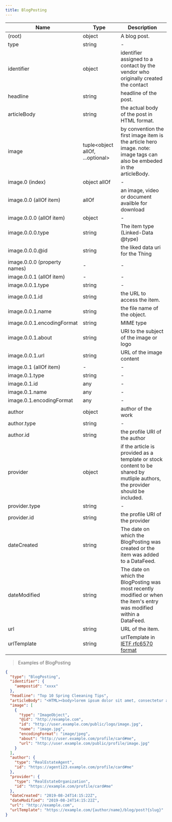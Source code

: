 ```yaml
---
title: BlogPosting
---
```

| Name | Type | Description |
|---|---|---|
| (root) | object | A blog post. |
| type | string | - |
| identifier | object | identifier assigned to a contact by the vendor who originally created the contact |
| headline | string | headline of the post. |
| articleBody | string | the actual body of the post in HTML format. |
| image | tuple<object allOf, ...optional<any>> | by convention the first image item is the article hero image.  note: image tags can also be embeded in the articleBody. |
| image.0 (index) | object allOf | - |
| image.0.0 (allOf item) | allOf | an image, video or document availble for download |
| image.0.0.0 (allOf item) | object | - |
| image.0.0.0.type | string | The item type (Linked-Data @type) |
| image.0.0.0.@id | string | the liked data uri for the Thing |
| image.0.0.0 (property names) | - | - |
| image.0.0.1 (allOf item) | - | - |
| image.0.0.1.type | string | - |
| image.0.0.1.id | string | the URL to access the item. |
| image.0.0.1.name | string | the file name of the object. |
| image.0.0.1.encodingFormat | string | MIME type |
| image.0.0.1.about | string | URI to the subject of the image or logo |
| image.0.0.1.url | string | URL of the image content |
| image.0.1 (allOf item) | - | - |
| image.0.1.type | string | - |
| image.0.1.id | any | - |
| image.0.1.name | any | - |
| image.0.1.encodingFormat | any | - |
| author | object | author of the work |
| author.type | string | - |
| author.id | string | the profile URI of the author |
| provider | object | if the article is provided as a template or stock content to be shared by mutliple authors, the provider should be included. |
| provider.type | string | - |
| provider.id | string | the profile URI of the provider |
| dateCreated | string | The date on which the BlogPosting was created or the item was added to a DataFeed. |
| dateModified | string | The date on which the BlogPosting was most recently modified or when the item's entry was modified within a DataFeed. |
| url | string | URL of the item. |
| urlTemplate | string | urlTemplate in [IETF rfc6570 format](https://datatracker.ietf.org/doc/html/rfc6570) |

> Examples of BlogPosting

```json
{
  "type": "BlogPosting",
  "identifier": {
    "aempostid": "xxxx"
  },
  "headline": "Top 10 Spring Cleeaning Tips",
  "articleBody": "<HTML><body>lorem ipsum dolor sit amet, consectetur adipiscing</body></HTML>",
  "image": [
    {
      "type": "ImageObject",
      "@id": "http://example.com",
      "id": "http://user.example.com/public/logo/image.jpg",
      "name": "image.jpg",
      "encodingFormat": "image/jpeg",
      "about": "http://user.example.com/profile/card#me",
      "url": "http://user.example.com/public/profile/image.jpg"
    }
  ],
  "author": {
    "type": "RealEstateAgent",
    "id": "https://agent123.example.com/profile/card#me"
  },
  "provider": {
    "type": "RealEstateOrganization",
    "id": "https://example.com/profile/card#me"
  },
  "dateCreated": "2019-08-24T14:15:22Z",
  "dateModified": "2019-08-24T14:15:22Z",
  "url": "http://example.com",
  "urlTemplate": "https://example.com/{author/name}/blog/post?{slug}"
}
```


